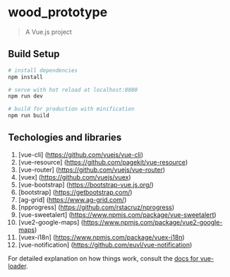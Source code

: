 # wood_prototype

> A Vue.js project

## Build Setup

``` bash
# install dependencies
npm install

# serve with hot reload at localhost:8080
npm run dev

# build for production with minification
npm run build
```

## Techologies and libraries
1) [vue-cli] (https://github.com/vuejs/vue-cli)
2) [vue-resource] (https://github.com/pagekit/vue-resource)
3) [vue-router] (https://github.com/vuejs/vue-router)
4) [vuex] (https://github.com/vuejs/vuex)
5) [vue-bootstrap] (https://bootstrap-vue.js.org/)
6) [bootstrap] (https://getbootstrap.com/)
7) [ag-grid] (https://www.ag-grid.com/)
8) [npprogress] (https://github.com/rstacruz/nprogress)
9) [vue-sweetalert] (https://www.npmjs.com/package/vue-sweetalert)
10) [vue2-google-maps] (https://www.npmjs.com/package/vue2-google-maps)
11) [vuex-i18n] (https://www.npmjs.com/package/vuex-i18n)
12) [vue-notification]  (https://github.com/euvl/vue-notification)



For detailed explanation on how things work, consult the [docs for vue-loader](http://vuejs.github.io/vue-loader).
